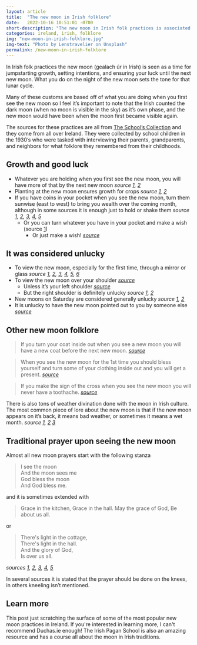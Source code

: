 ```yaml
---
layout: article
title:  "The new moon in Irish folklore"
date:   2022-10-16 10:51:01 -0700
short-description: "The new moon in Irish folk practices is associated with many customs for gaining luck, setting intentions, and starting growth for the lunar cycle."
categories: ireland, irish, folklore
img: "new-moon-in-irish-folklore.jpg"
img-text: "Photo by Lenstravelier on Unsplash"
permalink: /new-moon-in-irish-folklore
---
```


In Irish folk practices the new moon (gealach úr in Irish) is seen as a time for jumpstarting growth, setting intentions, and ensuring your luck until the next new moon. What you do on the night of the new moon sets the tone for that lunar cycle. 

Many of these customs are based off of what you are doing when you first see the new moon so I feel it’s important to note that the Irish counted the dark moon (when no moon is visible in the sky) as it’s own phase, and the new moon would have been when the moon first became visible again.

The sources for these practices are all from [The School’s Collection](https://www.duchas.ie/en/cbes) and they come from all over Ireland. They were collected by school children in the 1930’s who were tasked with interviewing their parents, grandparents, and neighbors for what folklore they remembered from their childhoods.


## Growth and good luck

- Whatever you are holding when you first see the new moon, you will have more of that by the next new moon <cite>source [1](https://www.duchas.ie/en/cbes/4481744/4408474/4481359), [2](https://www.duchas.ie/en/cbes/4493731/4415146/4528573)</cite>
- Planting at the new moon ensures growth for crops <cite>source [1](https://www.duchas.ie/en/cbes/4922008/4917940/4941702), [2](https://www.duchas.ie/en/cbes/4922008/4917941/4941713)</cite>
- If you have coins in your pocket when you see the new moon, turn them sunwise (east to west) to bring you wealth over the coming month, although in some sources it is enough just to hold or shake them <cite>source [1](https://www.duchas.ie/en/cbes/5044631/5027705/5143754), [2](https://www.duchas.ie/en/cbes/5008910/4966124/5108346), [3](https://www.duchas.ie/en/cbes/5008912/4966261/5106237), [4](https://www.duchas.ie/en/cbes/5236081/5229606), [5](https://www.duchas.ie/en/cbes/4922361/4874168/5078838)</cite>
    - Or you can turn whatever you have in your pocket and make a wish (source [1](https://www.duchas.ie/en/cbes/5044803/5040106/5083496))
        - Or just make a wish! <cite>[source](https://www.duchas.ie/en/cbes/4769972/4763468/4785562)</cite>


## It was considered unlucky

- To view the new moon, especially for the first time, through a mirror or glass <cite>source [1](https://www.duchas.ie/en/cbes/5044631/5027705/5143754), [2](https://www.duchas.ie/en/cbes/5008910/4966124/5108346), [3](https://www.duchas.ie/en/cbes/5044803/5040106/5083496), [4](https://www.duchas.ie/en/cbes/5008912/4966261/5106237), [5](https://www.duchas.ie/en/cbes/5236081/5229606), [6](https://www.duchas.ie/en/cbes/4769972/4763468/4785562)</cite>
- To view the new moon over your shoulder <cite>[source](https://www.duchas.ie/en/cbes/4666608/4666331/4667008)</cite>
    - Unless it’s your left shoulder <cite>[source](https://www.duchas.ie/en/cbes/4921947/4912455/4934577)</cite>
    - But the right shoulder is definitely unlucky <cite>source [1](https://www.duchas.ie/en/cbes/5008865/4962195/5078749), [2](https://www.duchas.ie/en/cbes/4427966/4361877/4466887)</cite>
- New moons on Saturday are considered generally unlucky <cite>source [1](https://www.duchas.ie/en/cbes/4921794/4907660/5179046), [2](https://www.duchas.ie/en/cbes/5260427/5251711/5276289)</cite>
- It is unlucky to have the new moon pointed out to you by someone else <cite>[source](https://www.duchas.ie/en/cbes/5044803/5040081/5083370)</cite>



## Other new moon folklore

> If you turn your coat inside out when you see a new moon you will have a new coat before the next new moon.
<cite>[source](https://www.duchas.ie/en/cbes/5008910/4966124/5108346)</cite>

> When you see the new moon for the 1st time you should bless yourself and turn some of your clothing inside out and you will get a present.
<cite>[source](https://www.duchas.ie/en/cbes/4701704/4694228/4743110)</cite>

> If you make the sign of the cross when you see the new moon you will never have a toothache. 
<cite>[source](https://www.duchas.ie/en/cbes/5008912/4966261/5106237)</cite>


There is also tons of weather divination done with the moon in Irish culture. The most common piece of lore about the new moon is that if the new moon appears on it’s back, it means bad weather, or sometimes it means a wet month. 
<cite>source [1](https://www.duchas.ie/en/cbes/4701704/4694228/4743110), [2](https://www.duchas.ie/en/cbes/4921794/4907660/5179046) [3](https://www.duchas.ie/en/cbes/5044857/5044373/5091267)</cite>


## Traditional prayer upon seeing the new moon

Almost all new moon prayers start with the following stanza

> I see the moon  
And the moon sees me  
God bless the moon  
And God bless me.

and it is sometimes extended with

> Grace in the kitchen, 
Grace in the hall.
May the grace of God,
Be about us all.

or

> There's light in the cottage,  
There's light in the hall.  
And the glory of God,  
Is over us all.

<cite>sources [1](https://www.duchas.ie/en/cbes/5070837/5069024/5099891), [2](https://www.duchas.ie/en/cbes/4723854/4719338/4759433), [3](https://www.duchas.ie/en/cbes/5162185/5162013/5191521), [4](https://www.duchas.ie/en/cbes/5044857/5044373/5091267), [5](https://www.duchas.ie/en/cbes/5008967/4971663/5110076)</cite>

In several sources it is stated that the prayer should be done on the knees, in others kneeling isn’t mentioned.


## Learn more
This post just scratching the surface of some of the most popular new moon practices in Ireland. If you're interested in learning more, I can't recommend Duchas.ie enough! The Irish Pagan School is also an amazing resource and has a course all about the moon in Irish traditions.